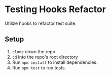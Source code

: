 # Testing Hooks Refactor

Utilize hooks to refactor test suite.

## Setup

1. `clone` down the repo
2. `cd` into the repo's root directory
3. Run `npm install` to install dependencies.
4. Run `npm test` to run tests.
